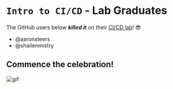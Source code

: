 # `Intro to CI/CD` - Lab Graduates

The GitHub users below ***killed it*** on their [CI/CD lab](intro.md)! 😎

[//]: # (Add your username below, in alphabetical order to prevent conflicts and duplication.)

- @aaronsteers
- @shailenmistry

## Commence the celebration!

[//]: # (Psst - feel free to add more art or GIFs here if you are so inclined!)

![gif](resources/congrats01.gif)
